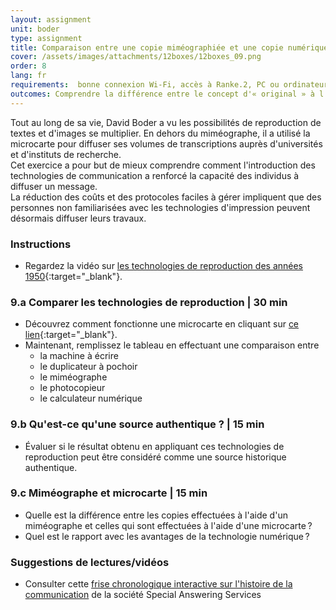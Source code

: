 ```yaml
---
layout: assignment
unit: boder
type: assignment
title: Comparaison entre une copie miméographiée et une copie numérique
cover: /assets/images/attachments/12boxes/12boxes_09.png
order: 8
lang: fr
requirements:  bonne connexion Wi-Fi, accès à Ranke.2, PC ou ordinateur portable, application installée sur le PC ou le portable permettant de visualiser des vidéos
outcomes: Comprendre la différence entre le concept d'« original » à l'ère analogique et son évolution avec l'avènement de la technologie numérique.
---
```


Tout au long de sa vie, David Boder a vu les possibilités de reproduction de textes et d'images se multiplier. En dehors du miméographe, il a utilisé la microcarte pour diffuser ses volumes de transcriptions auprès d'universités et d'instituts de recherche.  
Cet exercice a pour but de mieux comprendre comment l'introduction des technologies de communication a renforcé la capacité des individus à diffuser un message.  
La réduction des coûts et des protocoles faciles à gérer impliquent que des personnes non familiarisées avec les technologies d'impression peuvent désormais diffuser leurs travaux.

<!-- more -->

<!-- briefing-student -->

### Instructions
<!-- section-contents -->

- Regardez la vidéo sur [les technologies de reproduction des années 1950](https://ranke2.uni.lu/klynt/fr/#Intro){:target="_blank"}.

<!-- section -->

### 9.a  Comparer les technologies de reproduction | 30 min
<!-- section-contents -->

- Découvrez comment fonctionne une microcarte en cliquant sur [ce lien](https://psap.library.illinois.edu/collection-id-guide/microform#microcard){:target="_blank"}.
- Maintenant, remplissez le tableau en effectuant une comparaison entre
  - la machine à écrire
  - le duplicateur à pochoir
  - le miméographe
  - le photocopieur
  - le calculateur numérique  

<!-- section -->

### 9.b  Qu'est-ce qu'une source authentique ? | 15 min
<!-- section-contents -->

- Évaluer si le résultat obtenu en appliquant ces technologies de reproduction peut être considéré comme une source historique authentique.

<!-- section -->

### 9.c  Miméographe et microcarte | 15 min
<!-- section-contents -->

- Quelle est la différence entre les copies effectuées à l'aide d'un miméographe et celles qui sont effectuées à l'aide d'une microcarte&#x202F;? 
- Quel est le rapport avec les avantages de la technologie numérique&#x202F;? 

<!-- section -->

### Suggestions de lectures/vidéos
<!-- section-contents -->

- Consulter cette [frise chronologique interactive sur l'histoire de la communication](http://www.thehistoryofcommunication.com) de la société Special Answering Services 

<!-- briefing-teacher -->
